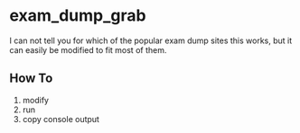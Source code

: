 # exam_dump_grab
I can not tell you for which of the popular exam dump sites this works, but it can easily be modified to fit most of them.

## How To
1. modify
2. run
3. copy console output 
